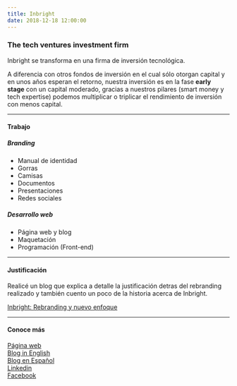 ```yaml
---
title: Inbright
date: 2018-12-18 12:00:00
---
```

### The tech ventures investment firm
<p class="lead">
	Inbright se transforma en una firma de inversión tecnológica.
</p>

A diferencia con otros fondos de inversión en el cual sólo otorgan capital y en unos años esperan el retorno, nuestra inversión es en la fase **early stage** con un capital moderado, gracias a nuestros pilares (smart money y tech expertise) podemos multiplicar o triplicar el rendimiento de inversión con menos capital.

---

#### Trabajo

##### Branding
- Manual de identidad
- Gorras
- Camisas
- Documentos
- Presentaciones
- Redes sociales

##### Desarrollo web
- Página web y blog
- Maquetación
- Programación (Front-end)

---

#### Justificación

Realicé un blog que explica a detalle la justificación detras del rebranding realizado y también cuento un poco de la historia acerca de Inbright.

[Inbright: Rebranding y nuevo enfoque](https://inbright.mx/blog/posts/inbright-rebranding-y-nuevo-enfoque)

---

#### Conoce más

[Página web](http://inbright.mx)  
[Blog in English](https://inbright.mx/blog/)  
[Blog en Español](https://inbright.mx/blog/espanol)  
[Linkedin](https://www.linkedin.com/company/inbright-corporation)  
[Facebook](https://www.facebook.com/Inbright/)
